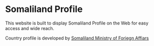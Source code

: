 # Somaliland Profile

This website is built to display Somaliland Profile on the Web for easy access and wide reach.

Country profile is developed by [Somaliland Ministry of Foriegn Affiars](https://twitter.com/somalilandmfa)
